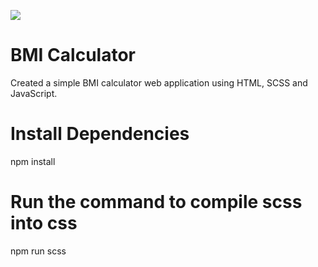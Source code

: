 ![](https://github.com/BMI-Calculator/scale.gif)

# BMI Calculator

Created a simple BMI calculator web application using HTML, SCSS and JavaScript.



# Install Dependencies

npm install

# Run the command to compile scss into css

npm run scss
